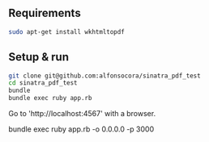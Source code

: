 ## Requirements

```bash
sudo apt-get install wkhtmltopdf
```

## Setup & run

```bash
git clone git@github.com:alfonsocora/sinatra_pdf_test
cd sinatra_pdf_test
bundle
bundle exec ruby app.rb
```

Go to 'http://localhost:4567' with a browser.

bundle exec ruby app.rb -o 0.0.0.0 -p 3000
